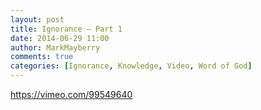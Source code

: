 ```yaml
---
layout: post
title: Ignorance – Part 1
date: 2014-06-29 11:00
author: MarkMayberry
comments: true
categories: [Ignorance, Knowledge, Video, Word of God]
---
```

https://vimeo.com/99549640
